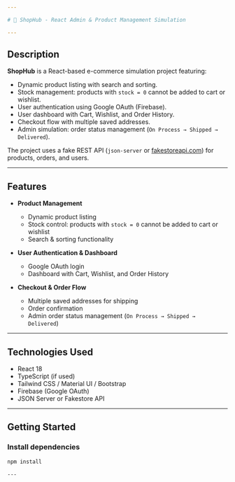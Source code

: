 ```yaml
---

# 🛒 ShopHub - React Admin & Product Management Simulation

---
```


## Description
**ShopHub** is a React-based e-commerce simulation project featuring:

- Dynamic product listing with search and sorting.  
- Stock management: products with `stock = 0` cannot be added to cart or wishlist.  
- User authentication using Google OAuth (Firebase).  
- User dashboard with Cart, Wishlist, and Order History.  
- Checkout flow with multiple saved addresses.  
- Admin simulation: order status management (`On Process → Shipped → Delivered`).  

The project uses a fake REST API (`json-server` or [fakestoreapi.com](https://fakestoreapi.com)) for products, orders, and users.

---

## Features

* **Product Management**
  * Dynamic product listing
  * Stock control: products with `stock = 0` cannot be added to cart or wishlist
  * Search & sorting functionality

* **User Authentication & Dashboard**
  * Google OAuth login
  * Dashboard with Cart, Wishlist, and Order History

* **Checkout & Order Flow**
  * Multiple saved addresses for shipping
  * Order confirmation
  * Admin order status management (`On Process → Shipped → Delivered`)

---

## Technologies Used

* React 18
* TypeScript (if used)
* Tailwind CSS / Material UI / Bootstrap
* Firebase (Google OAuth)
* JSON Server or Fakestore API

---

## Getting Started

### Install dependencies
```bash
npm install

---
 
